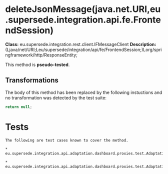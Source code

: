 # deleteJsonMessage(java.net.URI,eu.supersede.integration.api.fe.FrontendSession)

**Class:** eu.supersede.integration.rest.client.IFMessageClient
**Description:** (Ljava/net/URI;Leu/supersede/integration/api/fe/FrontendSession;)Lorg/springframework/http/ResponseEntity;

This method is **pseudo-tested**.


## Transformations


The body of this method has been replaced by the following instuctions and no transformation was detected by the test suite:

```Java
return null;
```




# Tests
    The following are test cases known to cover the method.

    * eu.supersede.integration.api.adaptation.dashboard.proxies.test.AdaptationDashboardProxyTest.eu.supersede.integration.api.adaptation.dashboard.proxies.test.AdaptationDashboardProxyTest 

    * eu.supersede.integration.api.adaptation.dashboard.proxies.test.AdaptationDashboardResetTest.eu.supersede.integration.api.adaptation.dashboard.proxies.test.AdaptationDashboardResetTest 

